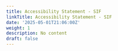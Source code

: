 ```yaml
---
title: Accessibility Statement - SIF
linkTitle: Accessibility Statement - SIF
date: '2025-05-01T21:06:00Z'
weight: 1
description: No content
draft: false
---
```



